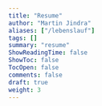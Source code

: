 ```yaml
---
title: "Resume"
author: "Martin Jindra"
aliases: ["/lebenslauf"]
tags: []
summary: "resume"
ShowReadingTime: false
ShowToc: false
TocOpen: false
comments: false
draft: true
weight: 3
---
```

